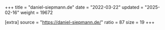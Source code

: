+++
title = "daniel-siepmann.de"
date = "2022-03-22"
updated = "2025-02-16"
weight = 19672

[extra]
source = "https://daniel-siepmann.de/"
ratio = 87
size = 19
+++
